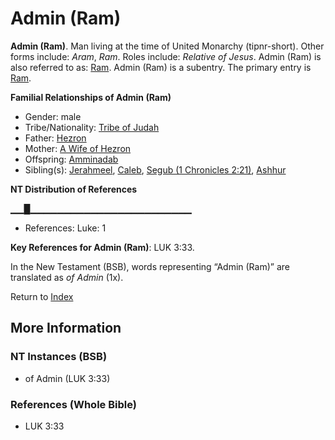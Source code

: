 # Admin (Ram)
**Admin (Ram)**. 
Man living at the time of United Monarchy (tipnr-short). 
Other forms include: 
*Aram*, *Ram*. 
Roles include: 
_Relative of Jesus_. 
Admin (Ram) is also referred to as: 
[Ram](Ram.md). 
Admin (Ram) is a subentry. The primary entry is 
[Ram](Ram.md). 




**Familial Relationships of Admin (Ram)**


* Gender: male
* Tribe/Nationality: [Tribe of Judah](../../../groups/md/acai/Judah.md)
* Father: [Hezron](Hezron.2.md)
* Mother: [A Wife of Hezron](AWifeOfHezron.md)
* Offspring: [Amminadab](Amminadab.md)
* Sibling(s): [Jerahmeel](Jerahmeel.md), [Caleb](Caleb.2.md), [Segub (1 Chronicles 2:21)](Segub.2.md), [Ashhur](Ashhur.md)


**NT Distribution of References**

▁▁█▁▁▁▁▁▁▁▁▁▁▁▁▁▁▁▁▁▁▁▁▁▁▁▁
* References: Luke: 1



**Key References for Admin (Ram)**: 
LUK 3:33. 




In the New Testament (BSB), words representing “Admin (Ram)” are translated as 
*of Admin* (1x). 


Return to [Index](00-Index.md)

## More Information

### NT Instances (BSB)

* of Admin (LUK 3:33)



### References (Whole Bible)

* LUK 3:33



